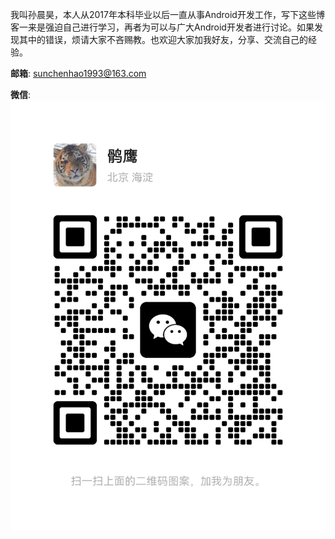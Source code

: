 
我叫孙晨昊，本人从2017年本科毕业以后一直从事Android开发工作，写下这些博客一来是强迫自己进行学习，再者为可以与广大Android开发者进行讨论。如果发现其中的错误，烦请大家不吝赐教。也欢迎大家加我好友，分享、交流自己的经验。

**邮箱**: sunchenhao1993@163.com

**微信**: ![微信](https://github.com/Charles199310/Charles199310.github.io/blob/main/assets/images/mmqrcode1735652753620.png?raw=true)